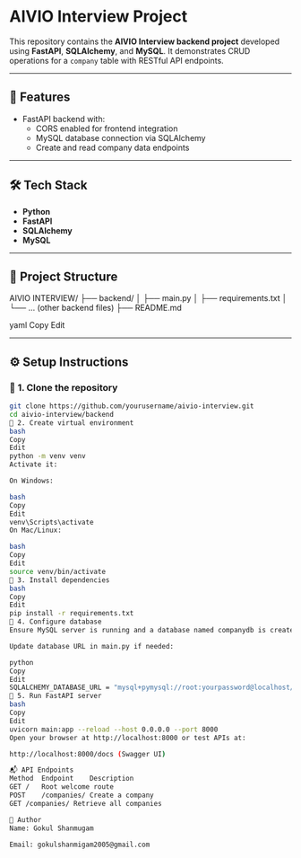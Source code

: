 # AIVIO Interview Project

This repository contains the **AIVIO Interview backend project** developed using **FastAPI**, **SQLAlchemy**, and **MySQL**. It demonstrates CRUD operations for a `company` table with RESTful API endpoints.

---

## 🚀 **Features**

- FastAPI backend with:
  - CORS enabled for frontend integration
  - MySQL database connection via SQLAlchemy
  - Create and read company data endpoints

---

## 🛠️ **Tech Stack**

- **Python**
- **FastAPI**
- **SQLAlchemy**
- **MySQL**

---

## 📂 **Project Structure**

AIVIO INTERVIEW/
├── backend/
│ ├── main.py
│ ├── requirements.txt
│ └── ... (other backend files)
├── README.md

yaml
Copy
Edit

---

## ⚙️ **Setup Instructions**

### 🔹 **1. Clone the repository**

```bash
git clone https://github.com/yourusername/aivio-interview.git
cd aivio-interview/backend
🔹 2. Create virtual environment
bash
Copy
Edit
python -m venv venv
Activate it:

On Windows:

bash
Copy
Edit
venv\Scripts\activate
On Mac/Linux:

bash
Copy
Edit
source venv/bin/activate
🔹 3. Install dependencies
bash
Copy
Edit
pip install -r requirements.txt
🔹 4. Configure database
Ensure MySQL server is running and a database named companydb is created.

Update database URL in main.py if needed:

python
Copy
Edit
SQLALCHEMY_DATABASE_URL = "mysql+pymysql://root:yourpassword@localhost/companydb"
🔹 5. Run FastAPI server
bash
Copy
Edit
uvicorn main:app --reload --host 0.0.0.0 --port 8000
Open your browser at http://localhost:8000 or test APIs at:

http://localhost:8000/docs (Swagger UI)

📬 API Endpoints
Method	Endpoint	Description
GET	/	Root welcome route
POST	/companies/	Create a company
GET	/companies/	Retrieve all companies

👤 Author
Name: Gokul Shanmugam

Email: gokulshanmigam2005@gmail.com

